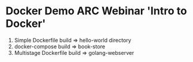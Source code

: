# Docker Demo ARC Webinar 'Intro to Docker'

1. Simple Dockerfile build => hello-world directory
2. docker-compose build => book-store
3. Multistage Dockerfile build => golang-webserver
